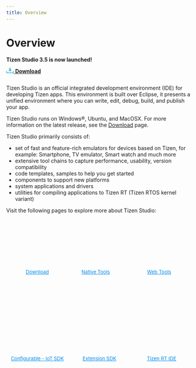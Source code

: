 ```yaml
---
title: Overview
---
```

# Overview 

**Tizen Studio 3.5 is now launched!**

[![Download](tizenstudio/media/ic_docs_download.png)  **Download**](https://developer.tizen.org/development/tizen-studio/download)

<style>
    #main:before, 
    #main:after {
        content: "";
        display: table;
    }
    .docs-ui-started [class^="docs-ui-"] {
        height: 200px;
        padding: 0;
        text-align: center;
        border: 0 none;
        border-top: 0 solid #dadada;
        border-bottom: 0 solid #dadada;
        box-sizing: border-box;
        position: relative;
        float: left;
        margin: 2px auto 30px;
    }
    .docs-ui-started [class^="docs-ui-"]>span {
        display: block;
        color: #333;
        line-height: 32px;
        position: relative;   
    }
    .docs-ui-started .docs-ui-wearable:before, 
    .docs-ui-started .docs-ui-tv:before, 
    .docs-ui-started .docs-ui-mobile:before, 
    .docs-ui-started .docs-ui-widget:before, 
    .docs-ui-started .docs-ui-ide:before, 
    .docs-ui-started .docs-ui-wear:before, 
    .docs-ui-started .docs-ui-t:before, 
    .docs-ui-started .docs-ui-w:before, 
    .docs-ui-started .docs-ui-get:before, 
    .docs-ui-started .docs-ui-watch:before {
        height: 85px;
        margin: 0 auto 25px;
        align: center;
        background-position: 0 6px;
    }
    .docs-ui-started .docs-ui-wearable:before {
        content: " ";
        display: block;
        margin: auto;
        position: relative;
        width: 100px;
        height: 90px;
        background: url(tizenstudio/media/Download.png) no-repeat center top;
        background-position: 0 0 !important;
    }
    .docs-ui-started .docs-ui-wearable {
        width: 33%;
        padding-left: 0;
    }
    .docs-ui-started .docs-ui-t:before {
        content: " ";
        margin: auto;
        position: relative;
        display: block;
        width: 85px;
        height: 90px;
        background: url(tizenstudio/media/RT.png) no-repeat center top;
        background-position: 0 0 !important;
    }
    .docs-ui-started .docs-ui-t {
        width: 33%;
        padding-left: 0;
    }
     .docs-ui-started .docs-ui-wear {
        width: 33%;
        padding-left: 0;
    }
    .docs-ui-started .docs-ui-wear:before {
        content: " ";
        margin: auto;
        position: relative;
        display: block;
        width: 100px;
        height: 90px;
        background: url(tizenstudio/media/Csdk.png) no-repeat center top;
        background-position: 0 0 !important;
    }
    .docs-ui-started .docs-ui-wear {
        width: 33%;
        padding-left: 0;
    }
    .docs-ui-started .docs-ui-tv:before {
        content: " ";
        margin: auto;
        position: relative;
        display: block;
        width: 85px;
        height: 90px;
        background: url(tizenstudio/media/Tools.png) no-repeat center top;
        background-position: 0 0 !important;
    }
    .docs-ui-started .docs-ui-tv {
        width: 33%;
        padding-left: 0;
    }
    .docs-ui-started .docs-ui-widget:before {
        content: " ";
        margin: auto;
        position: relative;
        display: block;
        width: 100px;
        height: 90px;
        background: url(tizenstudio/media/webtools.png) no-repeat center top;
        background-position: 0 0 !important;
    }
    .docs-ui-started .docs-ui-widget {
        width: 33%;
        padding-left: 0;
    }
    .docs-ui-started .docs-ui-get:before {
        content: " ";
        margin: auto;
        position: relative;
        display: block;
        width: 100px;
        height: 90px;
        background: url(tizenstudio/media/SDK.png) no-repeat center top;
        background-position: 0 0 !important;
    }
    .docs-ui-started .docs-ui-get {
        width: 33%;
        padding-left: 0;
    }
    .docs-ui-started .docs-ui-w:before {
        content: " ";
        margin: auto;
        position: relative;
        display: block;
        width: 100px;
        height: 90px;
        background: url(tizenstudio/media/IDEp.png) no-repeat center top;
        background-position: 0 0 !important;
    }
    .docs-ui-started .docs-ui-w {
        width: 33%;
        padding-left: 0;
    }
    a.docs-btn-more {
        display: inline-block;
        font-size: 13px;
        color: #008aee;
    }
</style>

<section id ="main">

<p>Tizen Studio is an official integrated development environment (IDE) for developing Tizen apps. This environment is built over Eclipse, it presents a unified environment where you can write, edit, debug, build, and publish your app.</p> 
<p>Tizen Studio runs on Windows®, Ubuntu, and MacOSX. For more information on the latest release, see the <a href="https://developer.tizen.org/development/tizen-studio/download">Download</a> page.</p>
<p>Tizen Studio primarily consists of:</p>
<ul>
    <li>set of fast and feature-rich emulators for devices based on Tizen, for example: Smartphone, TV emulator, Smart watch and much more</li>
    <li>extensive tool chains to capture performance, usability, version compatibility</li>
    <li>code templates, samples to help you get started </li>
    <li>components to support new platforms</li>
    <li>system applications and drivers</li>
    <li>utilities for compiling applications to Tizen RT (Tizen RTOS kernel variant)</li>
</ul>
<p>Visit the following pages to explore more about Tizen Studio: </p>
<br/><br/>

<div class="docs-ui-started">
  <div class="docs-ui-wearable">
    <span>
    <a href="https://developer.tizen.org/development/tizen-studio/download" class="docs-btn-more">Download</a>
    </span>
  </div>

  <div class="docs-ui-tv" style="padding-left: 0px;padding-right: 20px;">
    <span>
        <a href="tizenstudio/native-tools/" class="docs-btn-more">Native Tools</a><br>
    </span>
  </div>
 
   <div class="docs-ui-widget">
    <span>
    <a href="tizenstudio/web-tools/" class="docs-btn-more" style="padding-left: 0px;padding-right: 13px;">Web Tools</a>
    </span>
  </div>

  <div class="docs-ui-wear">
    <span>
        <a href="tizenstudio/configurable-sdk/configurable-sdk/" class="docs-btn-more">Configurable - IoT SDK</a>
    </span>
  </div>

  <div class="docs-ui-get">
    <span>
        <a href="tizenstudio/extension-sdk/overview/" class="docs-btn-more">Extension SDK</a><br>
    </span>
  </div>

  <div class="docs-ui-w">
    <span>
        <a href="tizenstudio/rt-ide/overview/" class="docs-btn-more">Tizen RT IDE</a><br>
    </span>
  </div>
</div>

</section>

